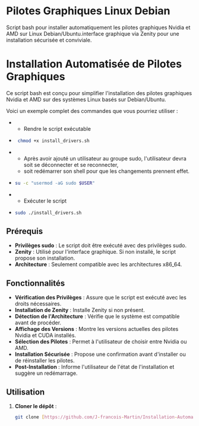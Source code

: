 # Pilotes Graphiques Linux Debian
Script bash pour installer automatiquement les pilotes graphiques Nvidia et AMD sur Linux Debian/Ubuntu.interface graphique via Zenity pour une installation sécurisée et conviviale.
# Installation Automatisée de Pilotes Graphiques

Ce script bash est conçu pour simplifier l'installation des pilotes graphiques Nvidia et AMD sur des systèmes Linux basés sur Debian/Ubuntu.

Voici un exemple complet des commandes que vous pourriez utiliser :
- * Rendre le script exécutable 
- ```bash
   chmod +x install_drivers.sh
- * Après avoir ajouté un utilisateur au groupe sudo, l'utilisateur devra soit se déconnecter et se reconnecter,
  * soit redémarrer son shell pour que les changements prennent effet.
- ```bash
  su -c "usermod -aG sudo $USER"
- * Exécuter le script 
- ```bash
  sudo ./install_drivers.sh  

## Prérequis

- **Privilèges sudo** : Le script doit être exécuté avec des privilèges sudo.
- **Zenity** : Utilisé pour l'interface graphique. Si non installé, le script propose son installation.
- **Architecture** : Seulement compatible avec les architectures x86_64.

## Fonctionnalités

- **Vérification des Privilèges** : Assure que le script est exécuté avec les droits nécessaires.
- **Installation de Zenity** : Installe Zenity si non présent.
- **Détection de l'Architecture** : Vérifie que le système est compatible avant de procéder.
- **Affichage des Versions** : Montre les versions actuelles des pilotes Nvidia et CUDA installés.
- **Sélection des Pilotes** : Permet à l'utilisateur de choisir entre Nvidia ou AMD.
- **Installation Sécurisée** : Propose une confirmation avant d'installer ou de réinstaller les pilotes.
- **Post-Installation** : Informe l'utilisateur de l'état de l'installation et suggère un redémarrage.

## Utilisation

1. **Cloner le dépôt** :
   ```bash
   git clone [https://github.com/J-francois-Martin/Installation-Automatisee-Pilotes-Graphiques-Linux.git]

